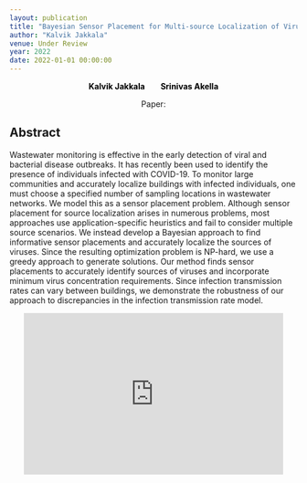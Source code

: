 ```yaml
---
layout: publication
title: "Bayesian Sensor Placement for Multi-source Localization of Viruses in Wastewater Networks"
author: "Kalvik Jakkala"
venue: Under Review
year: 2022
date: 2022-01-01 00:00:00
---
```


<p>
<center>
<a href="https://itskalvik.github.io/cv.html"
   style="text-decoration: none"><b style="color:Black">Kalvik Jakkala</b></a>
   &nbsp;&nbsp;
  &nbsp;&nbsp;
  <a href="https://webpages.uncc.edu/sakella/"
   style="text-decoration: none"><b style="color:Black">Srinivas Akella</b></a>
</center>
</p>

<center>
Paper: <a href="https://arxiv.org/pdf/2312.16750.pdf"><span style="color: #4285F4;"><i class="fa fa-file-text"></i></span></a>
</center>

## Abstract
Wastewater monitoring is effective in the early detection of viral and bacterial disease outbreaks. It has recently been used to identify the presence of individuals infected with COVID-19. To monitor large communities and accurately localize buildings with infected individuals, one must choose a specified number of sampling locations in wastewater networks. We model this as a sensor placement problem. Although sensor placement for source localization arises in numerous problems, most approaches use application-specific heuristics and fail to consider multiple source scenarios. We instead develop a Bayesian approach to find informative sensor placements and accurately localize the sources of viruses. Since the resulting optimization problem is NP-hard, we use a greedy approach to generate solutions. Our method finds sensor placements to accurately identify sources of viruses and incorporate minimum virus concentration requirements. Since infection transmission rates can vary between buildings, we demonstrate the robustness of our approach to discrepancies in the infection transmission rate model.

<style>
.yt {
  position: relative;
  display: block;
  width: 90%; /* width of iframe wrapper */
  height: 0;
  margin: auto;
  padding: 0% 0% 56.25%; /* 16:9 ratio */
  overflow: hidden;
}
.yt iframe {
  position: absolute;
  top: 0; bottom: 0; left: 0;
  width: 100%;
  height: 100%;
  border: 0;
}
</style>

<div class="yt">
  <iframe width="560" height="315" src="https://www.youtube.com/embed/6ZeMEhNGsQw" allowfullscreen></iframe>
</div>
